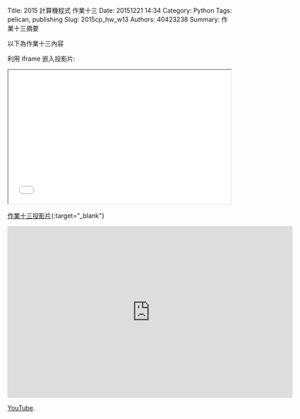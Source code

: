 Title: 2015 計算機程式 作業十三
Date: 20151221 14:34
Category: Python
Tags: pelican, publishing
Slug: 2015cp_hw_w13
Authors: 40423238
Summary: 作業十三摘要

以下為作業十三內容

利用 iframe 嵌入投影片:

<iframe src="40423238_cp_w13_p.html" width="500" height="300"></iframe>

[作業十三投影片](40423238_cp_w13_p.html){:target="_blank"}

<iframe width="640" height="385" src="https://www.youtube.com/v/zRBrg_QSB8w&autoplay=1" frameborder="0" allowfullscreen></iframe>
 <p><a  href="https://www.youtube.com/">YouTube</a>.</p>
